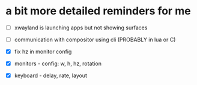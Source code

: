 # a bit more detailed reminders for me

- [ ] xwayland is launching apps but not showing surfaces
- [ ] communication with compositor using cli (PROBABLY in lua or C)
- [x] fix hz in monitor config

- [x] monitors - config: w, h, hz, rotation
- [x] keyboard - delay, rate, layout
